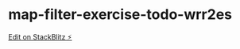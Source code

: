# map-filter-exercise-todo-wrr2es

[Edit on StackBlitz ⚡️](https://stackblitz.com/edit/map-filter-exercise-todo-wrr2es)